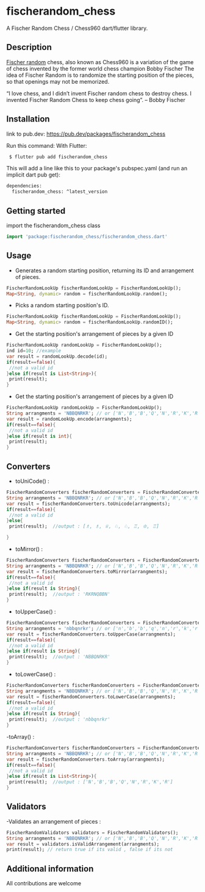 # fischerandom_chess

A Fischer Random Chess / Chess960 dart/flutter library.

## Description
[Fischer random](https://en.wikipedia.org/wiki/Fischer_random_chess) chess, also known as Chess960 is a variation of the game of chess invented by the former world chess champion Bobby Fischer
The idea of Fischer Random is to randomize the starting position of the pieces, so that openings may not be memorized.

“I love chess, and I didn’t invent Fischer random chess to destroy chess. I invented Fischer Random Chess to keep chess going”. – Bobby Fischer

## Installation

link to pub.dev:
https://pub.dev/packages/fischerandom_chess

Run this command:
With Flutter:

```bash
 $ flutter pub add fischerandom_chess
```
This will add a line like this to your package's pubspec.yaml (and run an implicit dart pub get):

```bash
dependencies:
  fischerandom_chess: ^latest_version
```


## Getting started

import the fischerandom_chess class 

```dart
import 'package:fischerandom_chess/fischerandom_chess.dart' 
```


## Usage

- Generates a random starting position, returning its ID and arrangement of pieces.

```dart
FischerRandomLookUp fischerRandomLookUp = FischerRandomLookUp();
Map<String, dynamic> random = fischerRandomLookUp.random();
```

- Picks a random starting position's ID.

```dart
FischerRandomLookUp fischerRandomLookUp = FischerRandomLookUp();
Map<String, dynamic> random = fischerRandomLookUp.randomID();
```

- Get the starting position's arrangement of pieces by a given ID

```dart
FischerRandomLookUp randomLookUp = FischerRandomLookUp();
ind id=10; //example
var result = randomLookUp.decode(id);
if(result==false){
 //not a valid id
}else if(result is List<String>){
 print(result);
}
```

- Get the starting position's arrangement of pieces by a given ID

```dart
FischerRandomLookUp randomLookUp = FischerRandomLookUp();
String arrangments = 'NBBQNRKR'; // or ['N','B','B','Q','N','R','K','R']
var result = randomLookUp.encode(arrangments);
if(result==false){
 //not a valid id
}else if(result is int){
 print(result);
}
```
## Converters
- toUniCode() :
```dart
FischerRandomConverters fischerRandomConverters = FischerRandomConverters();
String arrangments = 'NBBQNRKR'; // or ['N','B','B','Q','N','R','K','R']
var result = fischerRandomConverters.toUnicode(arrangments);
if(result==false){
 //not a valid id
}else{
 print(result);  //output : [♗, ♗, ♕, ♘, ♘, ♖, ♔, ♖]

}
```

- toMirror() :
```dart
FischerRandomConverters fischerRandomConverters = FischerRandomConverters();
String arrangments = 'NBBQNRKR'; // or ['N','B','B','Q','N','R','K','R']
var result = fischerRandomConverters.toMirror(arrangments);
if(result==false){
 //not a valid id
}else if(result is String){
 print(result);  //output : 'RKRNQBBN'
}
```

- toUpperCase() :
```dart
FischerRandomConverters fischerRandomConverters = FischerRandomConverters();
String arrangments = 'nbbqnrkr'; // or ['n','b','b','q','n','r','k','r']
var result = fischerRandomConverters.toUpperCase(arrangments);
if(result==false){
 //not a valid id
}else if(result is String){
 print(result);  //output : 'NBBQNRKR'
}
```


- toLowerCase() :
```dart
FischerRandomConverters fischerRandomConverters = FischerRandomConverters();
String arrangments = 'NBBQNRKR'; // or ['N','B','B','Q','N','R','K','R']
var result = fischerRandomConverters.toLowerCase(arrangments);
if(result==false){
 //not a valid id
}else if(result is String){
 print(result);  //output : 'nbbqnrkr'
}
```

-toArray() :

```dart
FischerRandomConverters fischerRandomConverters = FischerRandomConverters();
String arrangments = 'NBBQNRKR'; // or ['N','B','B','Q','N','R','K','R']
var result = fischerRandomConverters.toArray(arrangments);
if(result==false){
 //not a valid id
}else if(result is List<String>){
 print(result);  //output : ['N','B','B','Q','N','R','K','R']
}
```

## Validators
-Validates an arrangement of pieces :

```dart
FischerRandomValidators validators = FischerRandomValidators();
String arrangments = 'NBBQNRKR'; // or ['N','B','B','Q','N','R','K','R']
var result = validators.isValidArrangement(arrangments);
print(result); // return true if its valid , false if its not
```

## Additional information

All contributions are welcome
